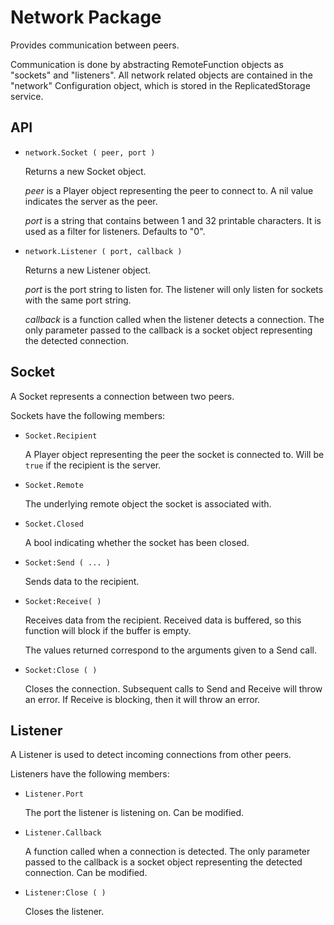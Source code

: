 # Network Package

Provides communication between peers.

Communication is done by abstracting RemoteFunction objects as "sockets" and
"listeners". All network related objects are contained in the "network"
Configuration object, which is stored in the ReplicatedStorage service.

## API

- `network.Socket ( peer, port )`

	Returns a new Socket object.

	*peer* is a Player object representing the peer to connect to. A nil value
	indicates the server as the peer.

	*port* is a string that contains between 1 and 32 printable characters. It
	is used as a filter for listeners. Defaults to "0".

- `network.Listener ( port, callback )`

	Returns a new Listener object.

	*port* is the port string to listen for. The listener will only listen for
	sockets with the same port string.

	*callback* is a function called when the listener detects a connection.
	The only parameter passed to the callback is a socket object representing
	the detected connection.

## Socket

A Socket represents a connection between two peers.

Sockets have the following members:

- `Socket.Recipient`

	A Player object representing the peer the socket is connected to. Will be
	`true` if the recipient is the server.

- `Socket.Remote`

	The underlying remote object the socket is associated with.

- `Socket.Closed`

	A bool indicating whether the socket has been closed.

- `Socket:Send ( ... )`

	Sends data to the recipient.

- `Socket:Receive( )`

	Receives data from the recipient. Received data is buffered, so this
	function will block if the buffer is empty.

	The values returned correspond to the arguments given to a Send call.

- `Socket:Close ( )`

	Closes the connection. Subsequent calls to Send and Receive will throw an
	error. If Receive is blocking, then it will throw an error.

## Listener

A Listener is used to detect incoming connections from other peers.

Listeners have the following members:

- `Listener.Port`

	The port the listener is listening on. Can be modified.

- `Listener.Callback`

	A function called when a connection is detected. The only parameter passed
	to the callback is a socket object representing the detected connection.
	Can be modified.

- `Listener:Close ( )`

	Closes the listener.
